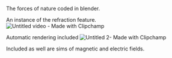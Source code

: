 
The forces of nature coded in blender.

An instance of the refraction feature.
![Untitled video - Made with Clipchamp](https://github.com/user-attachments/assets/e9c303cc-f8e7-47b0-9212-6a813e4357b5)


Automatic rendering included
![Untitled 2- Made with Clipchamp](https://github.com/user-attachments/assets/7b8eaee8-bbb5-43ec-81f5-224b2a85f880)



Included as well are sims of magnetic and electric fields.
